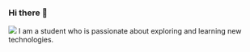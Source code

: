 ### Hi there 👋
![](https://komarev.com/ghpvc/?username=Fluorurine&color=green)
I am a student who is passionate about exploring and learning new technologies.

